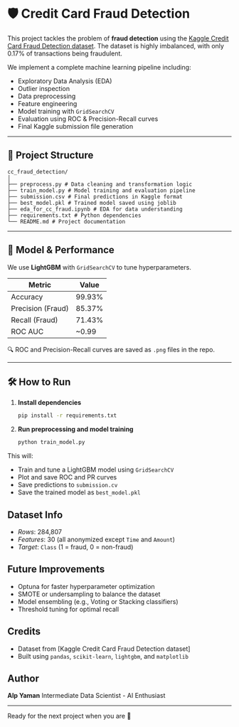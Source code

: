 # 🛡️ Credit Card Fraud Detection

This project tackles the problem of **fraud detection** using the [Kaggle Credit Card Fraud Detection dataset](https://www.kaggle.com/datasets/mlg-ulb/creditcardfraud). The dataset is highly imbalanced, with only 0.17% of transactions being fraudulent.

We implement a complete machine learning pipeline including:
- Exploratory Data Analysis (EDA)
- Outlier inspection
- Data preprocessing
- Feature engineering
- Model training with `GridSearchCV`
- Evaluation using ROC & Precision-Recall curves
- Final Kaggle submission file generation

---

## 📁 Project Structure
```
cc_fraud_detection/
│
├── preprocess.py # Data cleaning and transformation logic
├── train_model.py # Model training and evaluation pipeline
├── submission.csv # Final predictions in Kaggle format
├── best_model.pkl # Trained model saved using joblib
├── eda_for_cc_fraud.ipynb # EDA for data understanding
├── requirements.txt # Python dependencies
└── README.md # Project documentation
```

---

## 🧪 Model & Performance

We use **LightGBM** with `GridSearchCV` to tune hyperparameters.

| Metric     | Value     |
|------------|-----------|
| Accuracy   | 99.93%    |
| Precision (Fraud) | 85.37% |
| Recall (Fraud)    | 71.43% |
| ROC AUC    | ~0.99     |

🔍 ROC and Precision-Recall curves are saved as `.png` files in the repo.

---

## 🛠️ How to Run

1. **Install dependencies**
   ```bash
   pip install -r requirements.txt
2. **Run preprocessing and model training**
   ```bash
   python train_model.py
This will:
- Train and tune a LightGBM model using `GridSearchCV`
- Plot and save ROC and PR curves
- Save predictions to `submission.cv`
- Save the trained model as `best_model.pkl`

## Dataset Info
- *Rows*: 284,807
- *Features*: 30 (all anonymized except `Time` and `Amount`)
- *Target*: `Class` (1 = fraud, 0 = non-fraud)

## Future Improvements
- Optuna for faster hyperparameter optimization
- SMOTE or undersampling to balance the dataset
- Model ensembling (e.g., Voting or Stacking classifiers)
- Threshold tuning for optimal recall

## Credits
- Dataset from [Kaggle Credit Card Fraud Detection dataset]
- Built using `pandas`, `scikit-learn`, `lightgbm`, and `matplotlib`

## Author
**Alp Yaman**
Intermediate Data Scientist - AI Enthusiast

---
Ready for the next project when you are 🚀

